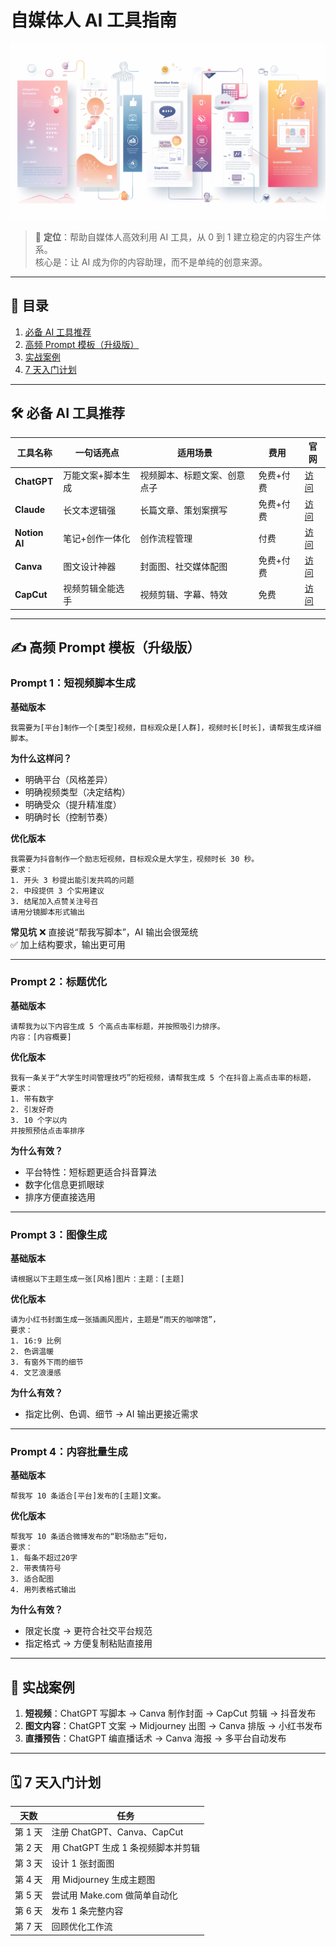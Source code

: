 # 自媒体人 AI 工具指南
![封面图](../assets/cover-media.jpg)

> 🎯 **定位**：帮助自媒体人高效利用 AI 工具，从 0 到 1 建立稳定的内容生产体系。  
> 核心是：让 AI 成为你的内容助理，而不是单纯的创意来源。

---

## 📌 目录
1. [必备 AI 工具推荐](#必备-ai-工具推荐)
2. [高频 Prompt 模板（升级版）](#高频-prompt-模板升级版)
3. [实战案例](#实战案例)
4. [7 天入门计划](#7-天入门计划)

---

## 🛠 必备 AI 工具推荐

| 工具名称 | 一句话亮点 | 适用场景 | 费用 | 官网 |
|----------|-----------|----------|------|------|
| **ChatGPT** | 万能文案+脚本生成 | 视频脚本、标题文案、创意点子 | 免费+付费 | [访问](https://chat.openai.com) |
| **Claude** | 长文本逻辑强 | 长篇文章、策划案撰写 | 免费+付费 | [访问](https://claude.ai) |
| **Notion AI** | 笔记+创作一体化 | 创作流程管理 | 付费 | [访问](https://www.notion.so/product/ai) |
| **Canva** | 图文设计神器 | 封面图、社交媒体配图 | 免费+付费 | [访问](https://www.canva.com) |
| **CapCut** | 视频剪辑全能选手 | 视频剪辑、字幕、特效 | 免费 | [访问](https://www.capcut.com) |

---

## ✍ 高频 Prompt 模板（升级版）

### Prompt 1：短视频脚本生成
**基础版本**
```
我需要为[平台]制作一个[类型]视频，目标观众是[人群]，视频时长[时长]，请帮我生成详细脚本。
```

**为什么这样问？**  
- 明确平台（风格差异）  
- 明确视频类型（决定结构）  
- 明确受众（提升精准度）  
- 明确时长（控制节奏）  

**优化版本**
```
我需要为抖音制作一个励志短视频，目标观众是大学生，视频时长 30 秒。
要求：
1. 开头 3 秒提出能引发共鸣的问题
2. 中段提供 3 个实用建议
3. 结尾加入点赞关注号召
请用分镜脚本形式输出
```

**常见坑**
❌ 直接说“帮我写脚本”，AI 输出会很笼统  
✅ 加上结构要求，输出更可用  

---

### Prompt 2：标题优化
**基础版本**
```
请帮我为以下内容生成 5 个高点击率标题，并按照吸引力排序。
内容：[内容概要]
```

**优化版本**
```
我有一条关于“大学生时间管理技巧”的短视频，请帮我生成 5 个在抖音上高点击率的标题，
要求：
1. 带有数字
2. 引发好奇
3. 10 个字以内
并按照预估点击率排序
```

**为什么有效？**  
- 平台特性：短标题更适合抖音算法  
- 数字化信息更抓眼球  
- 排序方便直接选用  

---

### Prompt 3：图像生成
**基础版本**
```
请根据以下主题生成一张[风格]图片：主题：[主题]
```

**优化版本**
```
请为小红书封面生成一张插画风图片，主题是“雨天的咖啡馆”，
要求：
1. 16:9 比例
2. 色调温暖
3. 有窗外下雨的细节
4. 文艺浪漫感
```

**为什么有效？**
- 指定比例、色调、细节 → AI 输出更接近需求  

---

### Prompt 4：内容批量生成
**基础版本**
```
帮我写 10 条适合[平台]发布的[主题]文案。
```

**优化版本**
```
帮我写 10 条适合微博发布的“职场励志”短句，
要求：
1. 每条不超过20字
2. 带表情符号
3. 适合配图
4. 用列表格式输出
```

**为什么有效？**
- 限定长度 → 更符合社交平台规范  
- 指定格式 → 方便复制粘贴直接用  

---

## 📂 实战案例

1. **短视频**：ChatGPT 写脚本 → Canva 制作封面 → CapCut 剪辑 → 抖音发布  
2. **图文内容**：ChatGPT 文案 → Midjourney 出图 → Canva 排版 → 小红书发布  
3. **直播预告**：ChatGPT 编直播话术 → Canva 海报 → 多平台自动发布  

---

## 🗓 7 天入门计划

| 天数 | 任务 |
|------|------|
| 第 1 天 | 注册 ChatGPT、Canva、CapCut |
| 第 2 天 | 用 ChatGPT 生成 1 条视频脚本并剪辑 |
| 第 3 天 | 设计 1 张封面图 |
| 第 4 天 | 用 Midjourney 生成主题图 |
| 第 5 天 | 尝试用 Make.com 做简单自动化 |
| 第 6 天 | 发布 1 条完整内容 |
| 第 7 天 | 回顾优化工作流 |
